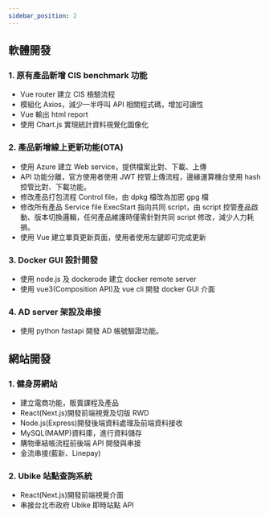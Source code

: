 ```yaml
---
sidebar_position: 2
---
```


## 軟體開發

### 1. 原有產品新增 CIS benchmark 功能
   - Vue router 建立 CIS 檢驗流程
   - 模組化 Axios，減少一半呼叫 API 相關程式碼，增加可讀性
   - Vue 輸出 html report
   - 使用 Chart.js 實現統計資料視覺化圖像化

### 2. 產品新增線上更新功能(OTA)
   - 使用 Azure 建立 Web service，提供檔案比對、下載、上傳
   - API 功能分離，官方使用者使用 JWT 控管上傳流程，邊緣運算機台使用 hash 控管比對、下載功能。
   - 修改產品打包流程 Control file，由 dpkg 檔改為加密 gpg 檔
   - 修改所有產品 Service file ExecStart 指向共同 script，由 script 控管產品啟動、版本切換邏輯，任何產品維護時僅需針對共同 script 修改，減少人力耗損。
   - 使用 Vue 建立單頁更新頁面，使用者使用左鍵即可完成更新

### 3. Docker GUI 設計開發
   - 使用 node.js 及 dockerode 建立 docker remote server
   - 使用 vue3(Composition API)及 vue cli 開發 docker GUI 介面
### 4. AD server 架設及串接
   - 使用 python fastapi 開發 AD 帳號驗證功能。

## 網站開發

### 1. 健身房網站
   - 建立電商功能，販賣課程及產品
   - React(Next.js)開發前端視覺及切版 RWD
   - Node.js(Express)開發後端資料處理及前端資料接收
   - MySQL(MAMP)資料庫，進行資料儲存
   - 購物車結帳流程前後端 API 開發與串接
   - 金流串接(藍新、Linepay)
### 2. Ubike 站點查詢系統
   - React(Next.js)開發前端視覺介面
   - 串接台北市政府 Ubike 即時站點 API